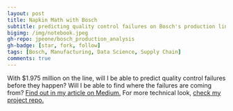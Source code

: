 ```yaml
---
layout: post
title: Napkin Math with Bosch
subtitle: predicting quality control failures on Bosch's production lines
bigimg: /img/notebook.jpeg
gh-repo: jpeone/bosch_production_analysis
gh-badge: [star, fork, follow]
tags: [Bosch, Manufacturing, Data Science, Supply Chain]
comments: true
---
```


With $1.975 million on the line, will I be able to predict quality control failures before they happen? Will I be able to find where the failures are coming from? [Find out in my article on Medium.](https://medium.com/@jesse.gene.peone/napkin-math-with-bosch-23e9aedb0c41?source=friends_link&sk=a62251575cae5ef40bdf5638b6c26af4) For more technical look, [check my project repo.](https://github.com/jpeone/bosch_production_analysis)
